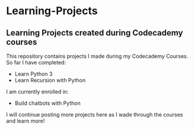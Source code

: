 # Learning-Projects
## Learning Projects created during Codecademy courses

This repository contains projects I made during my Codecademy Courses.
So far I have completed:
- Learn Python 3
- Learn Recursion with Python

I am currently enrolled in:
- Build chatbots with Python

I will continue posting more projects here as I wade through the courses and learn more!
